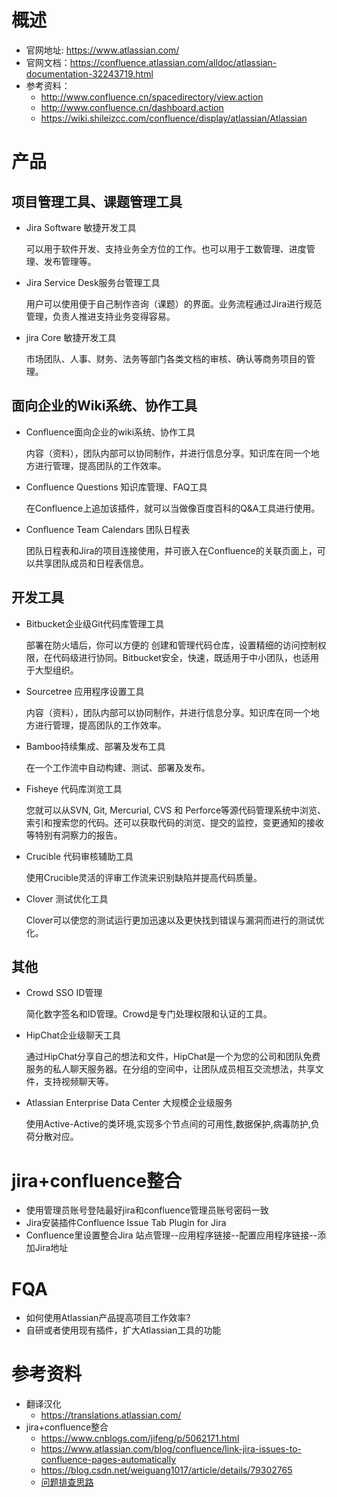 # 概述
- 官网地址: https://www.atlassian.com/
- 官网文档：https://confluence.atlassian.com/alldoc/atlassian-documentation-32243719.html
- 参考资料：
  - http://www.confluence.cn/spacedirectory/view.action
  - http://www.confluence.cn/dashboard.action
  - https://wiki.shileizcc.com/confluence/display/atlassian/Atlassian

# 产品
## 项目管理工具、课题管理工具
- Jira Software 敏捷开发工具

  可以用于软件开发、支持业务全方位的工作。也可以用于工数管理、进度管理、发布管理等。
- Jira Service Desk服务台管理工具

  用户可以使用便于自己制作咨询（课题）的界面。业务流程通过Jira进行规范管理，负责人推进支持业务变得容易。
- jira Core 敏捷开发工具

  市场团队、人事、财务、法务等部门各类文档的审核、确认等商务项目的管理。
## 面向企业的Wiki系统、协作工具
- Confluence面向企业的wiki系统、协作工具

  内容（资料），团队内部可以协同制作，并进行信息分享。知识库在同一个地方进行管理，提高团队的工作效率。
- Confluence Questions 知识库管理、FAQ工具

  在Confluence上追加该插件，就可以当做像百度百科的Q&A工具进行使用。
- Confluence Team Calendars 团队日程表

  团队日程表和Jira的项目连接使用，并可嵌入在Confluence的关联页面上，可以共享团队成员和日程表信息。
## 开发工具
- Bitbucket企业级Git代码库管理工具

  部署在防火墙后，你可以方便的 创建和管理代码仓库，设置精细的访问控制权限，在代码级进行协同。Bitbucket安全，快速，既适用于中小团队，也适用于大型组织。
- Sourcetree 应用程序设置工具

  内容（资料），团队内部可以协同制作，并进行信息分享。知识库在同一个地方进行管理，提高团队的工作效率。
- Bamboo持续集成、部署及发布工具

  在一个工作流中自动构建、测试、部署及发布。
- Fisheye 代码库浏览工具

  您就可以从SVN, Git, Mercurial, CVS 和 Perforce等源代码管理系统中浏览、索引和搜索您的代码。还可以获取代码的浏览、提交的监控，变更通知的接收等特别有洞察力的报告。
- Crucible 代码审核辅助工具

  使用Crucible灵活的评审工作流来识别缺陷并提高代码质量。
- Clover 测试优化工具

  Clover可以使您的测试运行更加迅速以及更快找到错误与漏洞而进行的测试优化。

## 其他
- Crowd SSO ID管理

  简化数字签名和ID管理。Crowd是专门处理权限和认证的工具。
- HipChat企业级聊天工具

  通过HipChat分享自己的想法和文件，HipChat是一个为您的公司和团队免费服务的私人聊天服务器。在分组的空间中，让团队成员相互交流想法，共享文件，支持视频聊天等。
- Atlassian Enterprise Data Center 大规模企业级服务

  使用Active-Active的类环境,实现多个节点间的可用性,数据保护,病毒防护,负荷分散对应。

# jira+confluence整合
- 使用管理员账号登陆最好jira和confluence管理员账号密码一致
- Jira安装插件Confluence Issue Tab Plugin for Jira
- Confluence里设置整合Jira 站点管理--应用程序链接--配置应用程序链接--添加Jira地址

# FQA
- 如何使用Atlassian产品提高项目工作效率?
- 自研或者使用现有插件，扩大Atlassian工具的功能

# 参考资料
- 翻译汉化
  - https://translations.atlassian.com/
- jira+confluence整合
  - https://www.cnblogs.com/jifeng/p/5062171.html
  - https://www.atlassian.com/blog/confluence/link-jira-issues-to-confluence-pages-automatically
  - https://blog.csdn.net/weiguang1017/article/details/79302765
  - [问题排查思路](https://confluence.atlassian.com/pages/viewpage.action?spaceKey=APPLINKS054&title=Network+and+connectivity+troubleshooting+guide)
